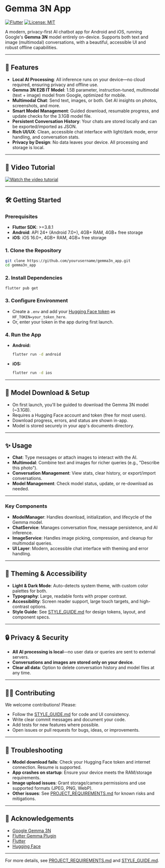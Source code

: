 # Gemma 3N App

[![Flutter](https://img.shields.io/badge/Flutter-3.8.1-blue?logo=flutter)](https://flutter.dev/) [![License: MIT](https://img.shields.io/badge/License-MIT-green.svg)](LICENSE)

A modern, privacy-first AI chatbot app for Android and iOS, running Google's **Gemma 3N** model entirely on-device. Supports both text and image (multimodal) conversations, with a beautiful, accessible UI and robust offline capabilities.

---

## 🚀 Features

- **Local AI Processing**: All inference runs on your device—no cloud required, ensuring privacy and offline use.
- **Gemma 3N E2B IT Model**: 1.5B parameter, instruction-tuned, multimodal (text + image) model from Google, optimized for mobile.
- **Multimodal Chat**: Send text, images, or both. Get AI insights on photos, screenshots, and more.
- **Smart Model Management**: Guided download, resumable progress, and update checks for the 3.1GB model file.
- **Persistent Conversation History**: Your chats are stored locally and can be exported/imported as JSON.
- **Rich UI/UX**: Clean, accessible chat interface with light/dark mode, error handling, and conversation stats.
- **Privacy by Design**: No data leaves your device. All processing and storage is local.

---

## 📱 Video Tutorial

[![Watch the video tutorial](https://img.youtube.com/vi/RdVVzf1DwaY/0.jpg)](https://www.youtube.com/watch?v=RdVVzf1DwaY)

---

## 🛠️ Getting Started

### Prerequisites
- **Flutter SDK**: >=3.8.1
- **Android**: API 24+ (Android 7.0+), 4GB+ RAM, 4GB+ free storage
- **iOS**: iOS 16.0+, 4GB+ RAM, 4GB+ free storage

### 1. Clone the Repository
```bash
git clone https://github.com/yourusername/gemma3n_app.git
cd gemma3n_app
```

### 2. Install Dependencies
```bash
flutter pub get
```

### 3. Configure Environment
- Create a `.env` and add your [Hugging Face token](https://huggingface.co/settings/tokens) as `HF_TOKEN=your_token_here`.
- Or, enter your token in the app during first launch.

### 4. Run the App
- **Android:**
  ```bash
  flutter run -d android
  ```
- **iOS:**
  ```bash
  flutter run -d ios
  ```

---

## 🤖 Model Download & Setup
- On first launch, you'll be guided to download the Gemma 3N model (~3.1GB).
- Requires a Hugging Face account and token (free for most users).
- Download progress, errors, and status are shown in-app.
- Model is stored securely in your app's documents directory.

---

## ✨ Usage
- **Chat**: Type messages or attach images to interact with the AI.
- **Multimodal**: Combine text and images for richer queries (e.g., "Describe this photo").
- **Conversation Management**: View stats, clear history, or export/import conversations.
- **Model Management**: Check model status, update, or re-download as needed.

---

### Key Components
- **ModelManager**: Handles download, initialization, and lifecycle of the Gemma model.
- **ChatService**: Manages conversation flow, message persistence, and AI inference.
- **ImageService**: Handles image picking, compression, and cleanup for multimodal queries.
- **UI Layer**: Modern, accessible chat interface with theming and error handling.

---

## 🎨 Theming & Accessibility
- **Light & Dark Mode**: Auto-detects system theme, with custom color palettes for both.
- **Typography**: Large, readable fonts with proper contrast.
- **Accessibility**: Screen reader support, large touch targets, and high-contrast options.
- **Style Guide**: See [STYLE_GUIDE.md](STYLE_GUIDE.md) for design tokens, layout, and component specs.

---

## 🔒 Privacy & Security
- **All AI processing is local**—no user data or queries are sent to external servers.
- **Conversations and images are stored only on your device**.
- **Clear all data**: Option to delete conversation history and model files at any time.

---

## 🧑‍💻 Contributing

We welcome contributions! Please:
- Follow the [STYLE_GUIDE.md](STYLE_GUIDE.md) for code and UI consistency.
- Write clear commit messages and document your code.
- Add tests for new features where possible.
- Open issues or pull requests for bugs, ideas, or improvements.

---

## 🐞 Troubleshooting
- **Model download fails**: Check your Hugging Face token and internet connection. Resume is supported.
- **App crashes on startup**: Ensure your device meets the RAM/storage requirements.
- **Image upload issues**: Grant storage/camera permissions and use supported formats (JPEG, PNG, WebP).
- **Other issues**: See [PROJECT_REQUIREMENTS.md](PROJECT_REQUIREMENTS.md) for known risks and mitigations.

---

## 🙏 Acknowledgements
- [Google Gemma 3N](https://ai.google.dev/gemma)
- [Flutter Gemma Plugin](https://pub.dev/packages/flutter_gemma)
- [Flutter](https://flutter.dev/)
- [Hugging Face](https://huggingface.co/)

---

For more details, see [PROJECT_REQUIREMENTS.md](PROJECT_REQUIREMENTS.md) and [STYLE_GUIDE.md](STYLE_GUIDE.md).
